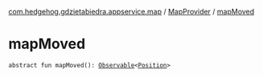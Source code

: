 [com.hedgehog.gdzietabiedra.appservice.map](../index.md) / [MapProvider](index.md) / [mapMoved](./map-moved.md)

# mapMoved

`abstract fun mapMoved(): `[`Observable`](http://reactivex.io/RxJava/javadoc/io/reactivex/Observable.html)`<`[`Position`](file:/home/adam/repo/GdzieTaBiedra/docs/domain/com.github.asvid.biedra.domain/-position/index.md)`>`